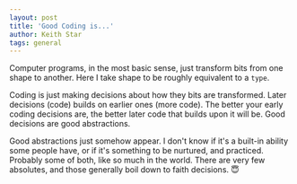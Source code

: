 ```yaml
---
layout: post
title: 'Good Coding is...'
author: Keith Star
tags: general
---
```


Computer programs, in the most basic sense, just transform bits from one shape to another.
Here I take shape to be roughly equivalent to a `type`.

Coding is just making decisions about how they bits are transformed.
Later decisions (code) builds on earlier ones (more code).
The better your early coding decisions are, the better later code that builds upon it will be.
Good decisions are good abstractions.

Good abstractions just somehow appear.
I don't know if it's a built-in ability some people have, or if it's something to be nurtured, and practiced.
Probably some of both, like so much in the world.
There are very few absolutes, and those generally boil down to faith decisions. 😇
